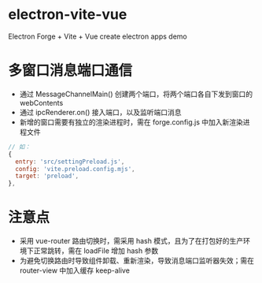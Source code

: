 # electron-vite-vue

Electron Forge + Vite + Vue create electron apps demo

# 多窗口消息端口通信

- 通过 MessageChannelMain() 创建两个端口，将两个端口各自下发到窗口的 webContents
- 通过 ipcRenderer.on() 接入端口，以及监听端口消息
- 新增的窗口需要有独立的渲染进程时，需在 forge.config.js 中加入新渲染进程文件

```JavaScript
// 如：
{
  entry: 'src/settingPreload.js',
  config: 'vite.preload.config.mjs',
  target: 'preload',
},
```

# 注意点

- 采用 vue-router 路由切换时，需采用 hash 模式，且为了在打包好的生产环境下正常跳转，需在 loadFile 增加 hash 参数
- 为避免切换路由时导致组件卸载、重新渲染，导致消息端口监听器失效；需在 router-view 中加入缓存 keep-alive
